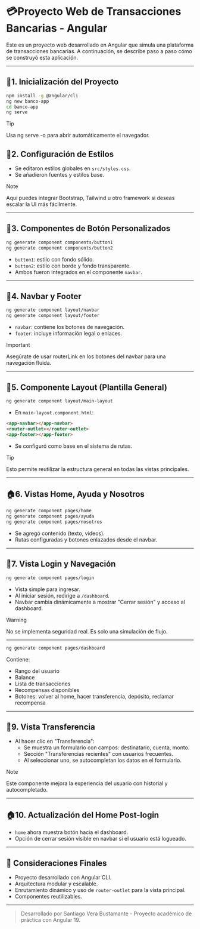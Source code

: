 # 💳Proyecto Web de Transacciones Bancarias - Angular

Este es un proyecto web desarrollado en Angular que simula una plataforma de transacciones bancarias. A continuación, se describe paso a paso cómo se construyó esta aplicación.

---

## 🚀1. Inicialización del Proyecto

```bash
npm install -g @angular/cli
ng new banco-app
cd banco-app
ng serve
```
>[!TIP]
>Usa ng serve -o para abrir automáticamente el navegador.

## 🎨2. Configuración de Estilos

- Se editaron estilos globales en `src/styles.css`.
- Se añadieron fuentes y estilos base.

>[!NOTE]
>Aquí puedes integrar Bootstrap, Tailwind u otro framework si deseas escalar la UI más fácilmente.
---

## 🧱3. Componentes de Botón Personalizados

```bash
ng generate component components/button1
ng generate component components/button2
```

- `button1`: estilo con fondo sólido.
- `button2`: estilo con borde y fondo transparente.
- Ambos fueron integrados en el componente `navbar`.

---

##  🧭4. Navbar y Footer

```bash
ng generate component layout/navbar
ng generate component layout/footer
```

- `navbar`: contiene los botones de navegación.
- `footer`: incluye información legal o enlaces.

>[!IMPORTANT]
>Asegúrate de usar routerLink en los botones del navbar para una navegación fluida.
---

## 🧩5. Componente Layout (Plantilla General)

```bash
ng generate component layout/main-layout
```

- En `main-layout.component.html`:

```html
<app-navbar></app-navbar>
<router-outlet></router-outlet>
<app-footer></app-footer>
```

- Se configuró como base en el sistema de rutas.

>[!TIP]
>Esto permite reutilizar la estructura general en todas las vistas principales.
---

## 🏠6. Vistas Home, Ayuda y Nosotros

```bash
ng generate component pages/home
ng generate component pages/ayuda
ng generate component pages/nosotros
```

- Se agregó contenido (texto, videos).
- Rutas configuradas y botones enlazados desde el navbar.

---

## 🔐7. Vista Login y Navegación

```bash
ng generate component pages/login
```

- Vista simple para ingresar.
- Al iniciar sesión, redirige a `/dashboard`.
- Navbar cambia dinámicamente a mostrar "Cerrar sesión" y acceso al dashboard.

>[!WARNING]
>No se implementa seguridad real. Es solo una simulación de flujo.
---

```bash
ng generate component pages/dashboard
```

Contiene:
- Rango del usuario
- Balance
- Lista de transacciones
- Recompensas disponibles
- Botones: volver al home, hacer transferencia, depósito, reclamar recompensa

---

## 💸9. Vista Transferencia

- Al hacer clic en "Transferencia":
  - Se muestra un formulario con campos: destinatario, cuenta, monto.
  - Sección "Transferencias recientes" con usuarios frecuentes.
  - Al seleccionar uno, se autocompletan los datos en el formulario.

>[!NOTE]
>Este componente mejora la experiencia del usuario con historial y autocompletado.
---

## 🏠10. Actualización del Home Post-login

- `home` ahora muestra botón hacia el dashboard.
- Opción de cerrar sesión visible en navbar si el usuario está logueado.

---

## 📌 Consideraciones Finales

- Proyecto desarrollado con Angular CLI.
- Arquitectura modular y escalable.
- Enrutamiento dinámico y uso de `router-outlet` para la vista principal.
- Componentes reutilizables.

---

> Desarrollado por Santiago Vera Bustamante - Proyecto académico de práctica con Angular 19.

